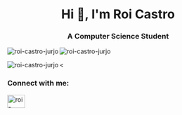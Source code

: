 <h1 align="center">Hi 👋, I'm Roi Castro</h1>
<h3 align="center">A Computer Science Student</h3>

<p><img align="left" src="https://github-readme-stats.vercel.app/api/top-langs?username=roi-castro-jurjo&show_icons=true&theme=highcontrast&locale=en&layout=compact" alt="roi-castro-jurjo" /></p>

<p>&nbsp;<img align="left" src="https://github-readme-stats.vercel.app/api?username=roi-castro-jurjo&show_icons=true&theme=highcontrast&locale=en" alt="roi-castro-jurjo" /></p>

<p><img align="left" src="https://github-readme-streak-stats.herokuapp.com/?user=roi-castro-jurjo&theme=highcontrast" alt="roi-castro-jurjo" /></p><

<h3 align="left">Connect with me:</h3>
<p align="left">
<a href="https://linkedin.com/in/roi-castro-jurjo" target="blank"><img align="center" src="https://raw.githubusercontent.com/rahuldkjain/github-profile-readme-generator/master/src/images/icons/Social/linked-in-alt.svg" alt="roi-castro-jurjo" height="30" width="40" /></a>
</p>
